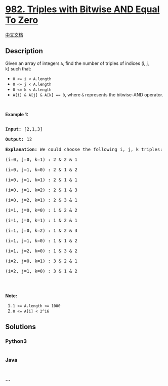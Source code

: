 # [982. Triples with Bitwise AND Equal To Zero](https://leetcode.com/problems/triples-with-bitwise-and-equal-to-zero)

[中文文档](/solution/0900-0999/0982.Triples%20with%20Bitwise%20AND%20Equal%20To%20Zero/README.md)

## Description

<p>Given an array of integers <code>A</code>, find the number of&nbsp;triples of indices (i, j, k)&nbsp;such that:</p>



<ul>
	<li><code>0 &lt;= i &lt; A.length</code></li>
	<li><code>0 &lt;= j &lt; A.length</code></li>
	<li><code>0 &lt;= k &lt; A.length</code></li>
	<li><code>A[i]&nbsp;&amp; A[j]&nbsp;&amp; A[k] == 0</code>, where <code>&amp;</code>&nbsp;represents the bitwise-AND operator.</li>
</ul>



<p>&nbsp;</p>



<p><strong>Example 1:</strong></p>



<pre>

<strong>Input: </strong><span id="example-input-1-1">[2,1,3]</span>

<strong>Output: </strong><span id="example-output-1">12</span>

<strong>Explanation: </strong>We could choose the following i, j, k triples:

(i=0, j=0, k=1) : 2 &amp; 2 &amp; 1

(i=0, j=1, k=0) : 2 &amp; 1 &amp; 2

(i=0, j=1, k=1) : 2 &amp; 1 &amp; 1

(i=0, j=1, k=2) : 2 &amp; 1 &amp; 3

(i=0, j=2, k=1) : 2 &amp; 3 &amp; 1

(i=1, j=0, k=0) : 1 &amp; 2 &amp; 2

(i=1, j=0, k=1) : 1 &amp; 2 &amp; 1

(i=1, j=0, k=2) : 1 &amp; 2 &amp; 3

(i=1, j=1, k=0) : 1 &amp; 1 &amp; 2

(i=1, j=2, k=0) : 1 &amp; 3 &amp; 2

(i=2, j=0, k=1) : 3 &amp; 2 &amp; 1

(i=2, j=1, k=0) : 3 &amp; 1 &amp; 2

</pre>



<p>&nbsp;</p>



<p><strong>Note:</strong></p>



<ol>
	<li><code><font face="monospace">1 &lt;= A.length &lt;= 1000</font></code></li>
	<li><code>0 &lt;= A[i] &lt; 2^16</code></li>
</ol>



## Solutions

<!-- tabs:start -->

### **Python3**

```python

```

### **Java**

```java

```

### **...**

```

```

<!-- tabs:end -->
